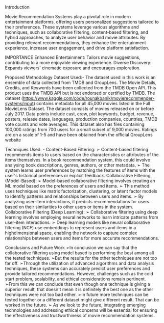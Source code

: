 Introduction



 Movie Recommendation Systems play a pivotal role in modern entertainment platforms, offering users personalized suggestions tailored to their preferences. These systems leverage various algorithms and techniques, such as collaborative filtering, content-based filtering, and hybrid approaches, to analyze user behavior and movie attributes. By providing relevant recommendations, they enhance the entertainment experience, increase user engagement, and drive platform satisfaction.


 
IMPORTANCE
Enhanced Entertainment: Tailors movie suggestions, contributing to a more enjoyable viewing experience.
Diverse Discovery: Expands viewers' cinematic exposure and encourages exploration.


Proposed Methodology
Dataset Used:- The dataset used in this work is an ensemble of data collected from TMDB and GroupLens. The Movie Details, Credits, and Keywords have been collected from the TMDB Open API. This product uses the TMDB API but is not endorsed or certified by TMDB. The dataset (https://www.kaggle.com/code/rounakbanik/movierecommender-systems/input) contains metadata for all 45,000 movies listed in the Full MovieLens Dataset. The dataset consists of movies released on or before July 2017. Data points include cast, crew, plot keywords, budget, revenue, posters, release dates, languages, production companies, countries, TMDB vote counts and vote averages. This dataset also has files containing 100,000 ratings from 700 users for a small subset of 9,000 movies. Ratings are on a scale of 1-5 and have been obtained from the official GroupLens website



Techniques Used: - Content-Based Filtering: ➢ Content-based filtering recommends items to users based on the characteristics or attributes of the items themselves. In a book recommendation system, this could involve analysing book descriptions, genres, authors, or other metadata. ➢ The system learns user preferences by matching the features of items with the user's historical preferences or explicit feedback. Collaborative Filtering (Model-Based): ➢ Model-based collaborative filtering involves creating an ML model based on the preferences of users and items. ➢ This method uses techniques like matrix factorization, clustering, or latent factor models to identify patterns and relationships between users and items. ➢ By analyzing user-item interactions, it predicts recommendations for users based on their similarities to other users or items in the system. Collaborative Filtering (Deep Learning): ➢ Collaborative filtering using deep learning involves employing neural networks to learn intricate patterns from user-item interactions. ➢ Deep learning models like neural collaborative filtering (NCF) use embeddings to represent users and items in a highdimensional space, enabling the network to capture complex relationships between users and items for more accurate recommendations.




Conclusions and Future Work
➢In conclusion we can say that the collaborative filtering using model based is performing the best among all the tested techniques. ➢But the results for the other techniques are not too far off. ➢Through the utilization of advanced algorithms and data analysis techniques, these systems can accurately predict user preferences and provide tailored recommendations. However, challenges such as the cold start problem, scalability, and ethical considerations remain pertinent. ➢From this we can conclude that even though one technique is giving a superior result, that doesn't mean it is definitely the best one as the other techniques were not too bad either. ➢In future more techniques can be tested together or a different dataset might give different result. That can be worked in the future. ➢ As we look to the future, integrating emerging technologies and addressing ethical concerns will be essential for ensuring the effectiveness and trustworthiness of movie recommendation systems.

